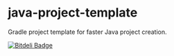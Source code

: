 java-project-template
=====================

Gradle project template for faster Java project creation.


[![Bitdeli Badge](https://d2weczhvl823v0.cloudfront.net/aestasit/java-library-project-template/trend.png)](https://bitdeli.com/free "Bitdeli Badge")

